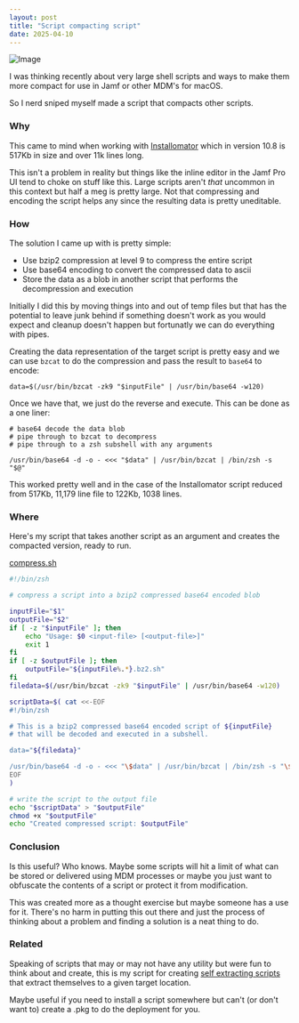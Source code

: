 ```yaml
---
layout: post
title: "Script compacting script"
date: 2025-04-10
---
```


![Image](https://apse2.ics.services.jamfcloud.com/icon/hash_4a31e987a578922e7f985624101b4d8811411119fba759fef6a453d4eb9d17dc)

I was thinking recently about very large shell scripts and ways to make them more compact for use in Jamf or other MDM's for macOS.

So I nerd sniped myself made a script that compacts other scripts.

<!--more-->

### Why

This came to mind when working with [Installomator](https://github.com/installomator/Installomator/) which in version 10.8 is 517Kb in size and over 11k lines long.

This isn't a problem in reality but things like the inline editor in the Jamf Pro UI tend to choke on stuff like this. Large scripts aren't _that_ uncommon in this context but half a meg is pretty large. Not that compressing and encoding the script helps any since the resulting data is pretty uneditable. 

### How 

The solution I came up with is pretty simple:

 - Use bzip2 compression at level 9 to compress the entire script
 - Use base64 encoding to convert the compressed data to ascii
 - Store the data as a blob in another script that performs the decompression and execution

Initially I did this by moving things into and out of temp files but that has the potential to leave junk behind if something doesn't work as you would expect and cleanup doesn't happen but fortunatly we can do everything with pipes.

Creating the data representation of the target script is pretty easy and we can use `bzcat` to do the compression and pass the result to `base64` to encode:

```
data=$(/usr/bin/bzcat -zk9 "$inputFile" | /usr/bin/base64 -w120)
```

Once we have that, we just do the reverse and execute. This can be done as a one liner:

```
# base64 decode the data blob
# pipe through to bzcat to decompress
# pipe through to a zsh subshell with any arguments

/usr/bin/base64 -d -o - <<< "$data" | /usr/bin/bzcat | /bin/zsh -s "$@"
```

This worked pretty well and in the case of the Installomator script reduced from 517Kb, 11,179 line file to 122Kb, 1038 lines.

### Where

Here's my script that takes another script as an argument and creates the compacted version, ready to run.

[compress.sh](https://github.com/bartreardon/macscripts/blob/master/compress.sh)

```bash
#!/bin/zsh

# compress a script into a bzip2 compressed base64 encoded blob

inputFile="$1"
outputFile="$2"
if [ -z "$inputFile" ]; then
    echo "Usage: $0 <input-file> [<output-file>]"
    exit 1
fi
if [ -z $outputFile ]; then
    outputFile="${inputFile%.*}.bz2.sh"
fi
filedata=$(/usr/bin/bzcat -zk9 "$inputFile" | /usr/bin/base64 -w120)

scriptData=$( cat <<-EOF
#!/bin/zsh

# This is a bzip2 compressed base64 encoded script of ${inputFile}
# that will be decoded and executed in a subshell.

data="${filedata}"

/usr/bin/base64 -d -o - <<< "\$data" | /usr/bin/bzcat | /bin/zsh -s "\$@"
EOF
)

# write the script to the output file
echo "$scriptData" > "$outputFile"
chmod +x "$outputFile"
echo "Created compressed script: $outputFile"
```

### Conclusion

Is this useful? Who knows. Maybe some scripts will hit a limit of what can be stored or delivered using MDM processes or maybe you just want to obfuscate the contents of a script or protect it from modification.

This was created more as a thought exercise but maybe someone has a use for it. There's no harm in putting this out there and just the process of thinking about a problem and finding a solution is a neat thing to do.

### Related

Speaking of scripts that may or may not have any utility but were fun to think about and create, this is my script for creating [self extracting scripts](https://github.com/bartreardon/macscripts/blob/master/create_self_extracting_script.sh) that extract themselves to a given target location. 

Maybe useful if you need to install a script somewhere but can't (or don't want to) create a .pkg to do the deployment for you.
